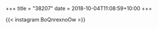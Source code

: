 +++
title       = "38207"
date        = 2018-10-04T11:08:59+10:00
+++

{{< instagram BoQnrexnoOw >}}